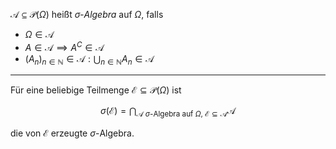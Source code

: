 $\mathcal{A} \subseteq \mathcal{P}(\Omega)$ heißt *$\sigma$-Algebra* auf $\Omega$, falls
- $\Omega \in \mathcal{A}$
- $A \in \mathcal{A} \implies A^C \in \mathcal{A}$
- $(A_n)_{n \in \mathbb{N}} \in \mathcal{A}: \bigcup_{n \in \mathbb{N}} A_n \in \mathcal{A}$

---

Für eine beliebige Teilmenge $\mathcal{E} \subseteq \mathcal{P}(\Omega)$ ist

$$
	\sigma(\mathcal{E}) = \bigcap_{\mathcal{A} \ \sigma\text{-Algebra auf } \Omega, \ \mathcal{E} \subseteq \mathcal{A}} \mathcal{A}
$$

die von $\mathcal{E}$ erzeugte $\sigma$-Algebra.